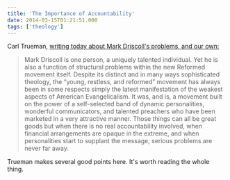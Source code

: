 ```yaml
---
title: 'The Importance of Accountability'
date: 2014-03-15T01:21:51.000
tags: ['theology']
---
```


Carl Trueman, [writing today about Mark Driscoll's problems, and our own:](http://www.firstthings.com/web-exclusives/2014/03/mark-driscolls-problems-and-ours)

> Mark Driscoll is one person, a uniquely talented individual. Yet he is also a function of structural problems within the new Reformed movement itself. Despite its distinct and in many ways sophisticated theology, the “young, restless, and reformed” movement has always been in some respects simply the latest manifestation of the weakest aspects of American Evangelicalism. It was, and is, a movement built on the power of a self-selected band of dynamic personalities, wonderful communicators, and talented preachers who have been marketed in a very attractive manner. Those things can all be great goods but when there is no real accountability involved, when financial arrangements are opaque in the extreme, and when personalities start to supplant the message, serious problems are never far away.

Trueman makes several good points here. It's worth reading the whole thing.
